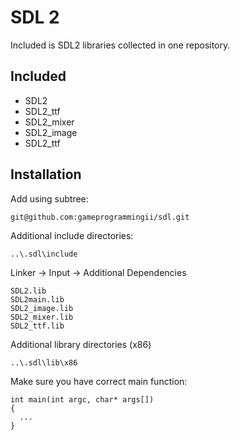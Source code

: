 # SDL 2

Included is SDL2 libraries collected in one repository.

## Included

 - SDL2
 - SDL2_ttf
 - SDL2_mixer
 - SDL2_image
 - SDL2_ttf

## Installation

Add using subtree:
```
git@github.com:gameprogrammingii/sdl.git
```

Additional include directories:
```
..\.sdl\include
```

Linker -> Input -> Additional Dependencies
```
SDL2.lib
SDL2main.lib
SDL2_image.lib
SDL2_mixer.lib
SDL2_ttf.lib
```

Additional library directories (x86)
```
..\.sdl\lib\x86
```

Make sure you have correct main function:
```
int main(int argc, char* args[])
{
  ...
}
```
